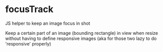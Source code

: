 focusTrack
==========

JS helper to keep an image focus in shot

Keep a certain part of an image (bounding rectangle) in view when resize without having to define responsive images (aka for those two lazy to do 'responsive' properly)
